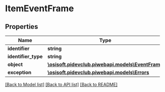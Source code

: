 # ItemEventFrame

## Properties
Name | Type | Description | Notes
------------ | ------------- | ------------- | -------------
**identifier** | **string** |  | [optional] 
**identifier_type** | **string** |  | [optional] 
**object** | [**\osisoft.pidevclub.piwebapi.models\EventFrame**](EventFrame.md) |  | [optional] 
**exception** | [**\osisoft.pidevclub.piwebapi.models\Errors**](Errors.md) |  | [optional] 

[[Back to Model list]](../README.md#documentation-for-models) [[Back to API list]](../README.md#documentation-for-api-endpoints) [[Back to README]](../README.md)


